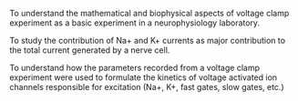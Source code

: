 To understand the mathematical and biophysical aspects of voltage clamp experiment as a basic experiment in a neurophysiology laboratory. 

To study the contribution of Na+ and K+ currents as major contribution to the total current  generated by a nerve cell.

To understand how the parameters recorded from a voltage clamp experiment were used to formulate the kinetics of voltage activated ion channels responsible for excitation (Na+, K+, fast gates, slow gates, etc.)
